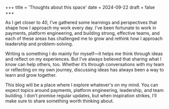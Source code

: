 +++
title = 'Thoughts about this space'
date = 2024-09-22
draft = false
+++

As I get closer to 40, I’ve gathered some learnings and perspectives
that shape how I approach my work every day. I’ve been fortunate to
work in payments, platform engineering, and building strong, effective
teams, and each of these areas has challenged me to grow and rethink
how I approach leadership and problem-solving.

Writing is something I do mainly for myself—it helps me think through
ideas and reflect on my experiences. But I’ve always believed that
sharing what I know can help others, too. Whether it’s through
conversations with my team or reflecting on my own journey, discussing
ideas has always been a way to learn and grow together.

This blog will be a place where I explore whatever's on my mind. You
can expect topics around payments, platform engineering, leadership,
and team building. I don’t promise regular updates, but when
inspiration strikes, I’ll make sure to share something worth thinking
about.
